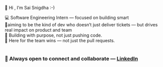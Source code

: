 👋 Hi , I’m Sai Snigdha :-)

💻 Software Engineering Intern — focused on building smart
<br>
🎯aiming to be the kind of dev who doesn’t just deliver tickets — but drives real impact on product and team
<br>
🔧 Building with purpose, not just pushing code.
<br>
🚀 Here for the team wins — not just the pull requests.
<br>
<br>

### 🤝 Always open to connect and collaborate — [LinkedIn](https://www.linkedin.com/in/sai-snigdha-m)



<!---
Sai-Snigdha-M/Sai-Snigdha-M is a ✨ special ✨ repository because its `README.md` (this file) appears on your GitHub profile.
You can click the Preview link to take a look at your changes.
--->
